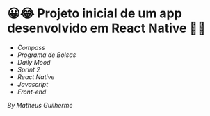 <h1>😀😂 Projeto inicial de um app desenvolvido em React Native 🤔😥</h1> 

<ul><i>
  <li>Compass</li>
  <li>Programa de Bolsas</li>
  <li>Daily Mood</li>
  <li>Sprint 2</li>
  <li>React Native</li>
  <li>Javascript</li>
  <li>Front-end</li>
  </i>
</ul>

<p><i>By Matheus Guilherme</i></p>
